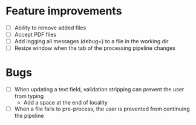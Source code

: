 # Feature improvements
- [ ] Ability to remove added files
- [ ] Accept PDF files
- [ ] Add logging all messages (debug+) to a file in the working dir
- [ ] Resize window when the tab of the processing pipeline changes

# Bugs
- [ ] When updating a text field, validation stripping can prevent the user from typing
  - Add a space at the end of locality
- [ ] When a file fails to pre-process, the user is prevented from continuing the pipeline
